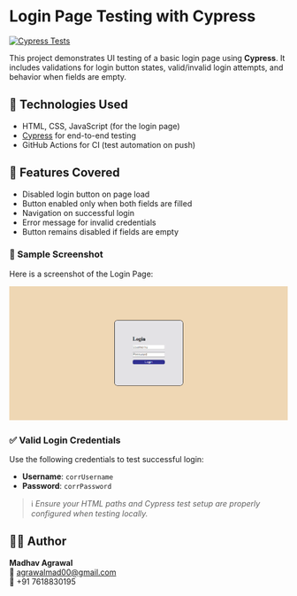 # Login Page Testing with Cypress

[![Cypress Tests](https://github.com/MadhavAgrawal06/login-page-testing/actions/workflows/cypress.yml/badge.svg)](https://github.com/MadhavAgrawal06/login-page-testing/actions/workflows/cypress.yml)


This project demonstrates UI testing of a basic login page using **Cypress**. It includes validations for login button states, valid/invalid login attempts, and behavior when fields are empty.

## 🧪 Technologies Used

- HTML, CSS, JavaScript (for the login page)
- [Cypress](https://www.cypress.io/) for end-to-end testing
- GitHub Actions for CI (test automation on push)

## 📝 Features Covered

- Disabled login button on page load
- Button enabled only when both fields are filled
- Navigation on successful login
- Error message for invalid credentials
- Button remains disabled if fields are empty

### 📸 Sample Screenshot

Here is a screenshot of the Login Page:

![Login Success](Screenshot.png)

### ✅ Valid Login Credentials

Use the following credentials to test successful login:

- **Username**: `corrUsername`  
- **Password**: `corrPassword`

> ℹ️ *Ensure your HTML paths and Cypress test setup are properly configured when testing locally.*

## 👨‍💻 Author

**Madhav Agrawal**  
📧 [agrawalmad00@gmail.com](mailto:agrawalmad00@gmail.com)  
📱 +91 7618830195
